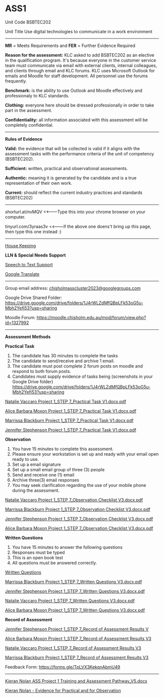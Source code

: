 # ASS1

Unit Code 
 BSBTEC202
 
Unit Title
 Use digital technologies to communicate in a work environment
 
 --------------------------------------------------------------------------------------------------------------------

**MR** = Meets Requirements and **FER** = Further Evidence Required 

**Reason for the assessment:** KLC asked to add BSBTEC202 as an elective in the qualification program. It's because everyone in the customer service team must communicate via email with external clients, internal colleagues, and clients through email and KLC forums. KLC uses Microsoft Outlook for emails and Moodle for staff development. All personnel use the forums frequently.

**Benchmark:** is the ability to use Outlook and Moodle effectively and professionaly to KLC standards.

**Clothing:** everyone here should be dressed professionally in order to take part in the assessment.

**Confidentiality:** all information associated with this assessment will be completely confidential.

--------------------------------------------------------------------------------------------------------------------

**Rules of Evidence**

**Valid:** the evidence that will be collected is valid if it aligns with the assessment tasks with the performance criteria of the unit of competency (BSBTEC202).

**Sufficient:** written, practical and observational assessments.

**Authentic:** meaning it is generated by the candidate and is a true representation of their own work.

**Current:** should reflect the current industry practices and standards (BSBTEC202)

--------------------------------------------------------------------------------------------------------------------

shorturl.at/nvMQV <<---Type this into your chrome browser on your computer.

tinyurl.com/3yraas3v <<---if the above one doens't bring up this page, then type this one instead :)

--------------------------------------------------------------------------------------------------------------------

[House Keeping](https://docs.google.com/presentation/d/1AyzNiL2phj4UqAjSJfo6TfwsrEu25S7o402j36u6WEU/edit?usp=sharing)

**LLN & Special Needs Support**

[Speech to Text Support](https://support.google.com/docs/answer/4492226?hl=en)

[Google Translate](https://translate.google.com/)

--------------------------------------------------------------------------------------------------------------------

Group email address: chisholmasscluster2023@googlegroups.com

Google Drive Shared Folder: https://drive.google.com/drive/folders/1J4rWLZdMfQBpLFk53oG5u-Mbh2Yefj53?usp=sharing

Moodle Forum: https://moodle.chisholm.edu.au/mod/forum/view.php?id=1327992

--------------------------------------------------------------------------------------------------------------------


**Assessment Methods**





**Practical Task**

1. The candidate has 30 minutes to complete the tasks
2. The candidate to send/receive and archive 1 email.
3. The candidate must post complete 2 forum posts on moodle and
respond to both forum posts.
4. Candidates must supply evidence of tasks being (screenshots in your Google Drive folder) https://drive.google.com/drive/folders/1J4rWLZdMfQBpLFk53oG5u-Mbh2Yefj53?usp=sharing


[Natalie Vaccaro Project 1_STEP 7_Practical Task V1.docx.pdf](https://github.com/kdnolanchisholm/ASSProject1/files/10962072/Natalie.Vaccaro.Project.1_STEP.7_Practical.Task.V1.docx.pdf)

[Alice Barbara Moxon Project 1_STEP 7_Practical Task V1.docx.pdf](https://github.com/kdnolanchisholm/ASSProject1/files/10962073/Alice.Barbara.Moxon.Project.1_STEP.7_Practical.Task.V1.docx.pdf)

[Marrissa Blackburn Project 1_STEP 7_Practical Task V1.docx.pdf](https://github.com/kdnolanchisholm/ASSProject1/files/10962075/Marrissa.Blackburn.Project.1_STEP.7_Practical.Task.V1.docx.pdf)

[Jennifer Stephenson Project 1_STEP 7_Practical Task V1.docx.pdf](https://github.com/kdnolanchisholm/ASSProject1/files/10962076/Jennifer.Stephenson.Project.1_STEP.7_Practical.Task.V1.docx.pdf)

**Observation**
1. You have 15 minutes to complete this assessment.
2. Please ensure your workstation is set up and ready with your email open ready
to use.
3. Set up a email signature
4. Set up a small email group of three (3) people
5. Send and receive one (1) email
6. Archive three(3) email responses
7. You may seek clarification regarding the use of your mobile phone during the
assessment.


[Natalie Vaccaro Project 1_STEP 7_Observation Checklist V3.docx.pdf](https://github.com/kdnolanchisholm/ASSProject1/files/10962151/Natalie.Vaccaro.Project.1_STEP.7_Observation.Checklist.V3.docx.pdf)

[Marrissa Blackburn Project 1_STEP 7_Observation Checklist V3.docx.pdf](https://github.com/kdnolanchisholm/ASSProject1/files/10962153/Marrissa.Blackburn.Project.1_STEP.7_Observation.Checklist.V3.docx.pdf)

[Jennifer Stephenson Project 1_STEP 7_Observation Checklist V3.docx.pdf](https://github.com/kdnolanchisholm/ASSProject1/files/10962154/Jennifer.Stephenson.Project.1_STEP.7_Observation.Checklist.V3.docx.pdf)

[Alice Barbara Moxon Project 1_STEP 7_Observation Checklist V3.docx.pdf](https://github.com/kdnolanchisholm/ASSProject1/files/10962155/Alice.Barbara.Moxon.Project.1_STEP.7_Observation.Checklist.V3.docx.pdf)


**Written Questions**

1. You have 15 minutes to answer the following questions
2. Responses must be typed
3. This is an open book test
4. All questions must be answered correctly.

[Written Questions](https://docs.google.com/document/d/1UElGGGrblJkueQwMMyXElNzq75VK4ixn/edit?usp=sharing&ouid=112407030949213386815&rtpof=true&sd=true)

[Marrissa Blackburn Project 1_STEP 7_Written Questions V3.docx.pdf](https://github.com/kdnolanchisholm/ASSProject1/files/10961897/Marrissa.Blackburn.Project.1_STEP.7_Written.Questions.V3.docx.pdf)

[Jennifer Stephenson Project 1_STEP 7_Written Questions V3.docx.pdf](https://github.com/kdnolanchisholm/ASSProject1/files/10961903/Jennifer.Stephenson.Project.1_STEP.7_Written.Questions.V3.docx.pdf)

[Natalie Vaccaro Project 1_STEP 7_Written Questions V3.docx.pdf](https://github.com/kdnolanchisholm/ASSProject1/files/10961906/Natalie.Vaccaro.Project.1_STEP.7_Written.Questions.V3.docx.pdf)

[Alice Barbara Moxon Project 1_STEP 7_Written Questions V3.docx.pdf](https://github.com/kdnolanchisholm/ASSProject1/files/10961907/Alice.Barbara.Moxon.Project.1_STEP.7_Written.Questions.V3.docx.pdf)





**Record of Assessment**

[Jennifer Stephenson Project 1_STEP 7_Record of Assessment Results V](https://docs.google.com/document/d/1frWjztM8NtZ-6vn92uZBZn3kGyINZNOD/edit?usp=sharing&ouid=112407030949213386815&rtpof=true&sd=true)

[Alice Barbara Moxon Project 1_STEP 7_Record of Assessment Results V3](https://docs.google.com/document/d/1ViWx_m78ur6Q54VVxJH5tlNNbx35yGOE/edit?usp=sharing&ouid=112407030949213386815&rtpof=true&sd=true)

[Natalie Vaccaro Project 1_STEP 7_Record of Assessment Results V3](https://docs.google.com/document/d/1GgGdfhaWSL5G9a97T45fx_A9hqg6WyXr/edit?usp=sharing&ouid=112407030949213386815&rtpof=true&sd=true)

[Marrissa Blackburn Project 1_STEP 7_Record of Assessment Results V3](https://docs.google.com/document/d/1z66OKYbOF_Inqt0qa-Ua6Q5gifLc0YxK/edit?usp=sharing&ouid=112407030949213386815&rtpof=true&sd=true)


Feedback Form: https://forms.gle/TpLVX3KekqnAbmU49


--------------------------------------------------------------------------------------------------------------------

[Kieran Nolan ASS Project 1 Training and Assessment Pathway_V5.docx](https://docs.google.com/document/d/18WzniSgsHSfWYSudpVw3dQ7Cg85EapB5/edit?usp=sharing&ouid=112407030949213386815&rtpof=true&sd=true)

[Kieran Nolan - Evidence for Practical and for Observation](https://docs.google.com/document/d/1uLtKw6AIS3zHSbqPCtEYVGGInv5rrmHL5ZGrS6sUE5w/edit?usp=sharing)
